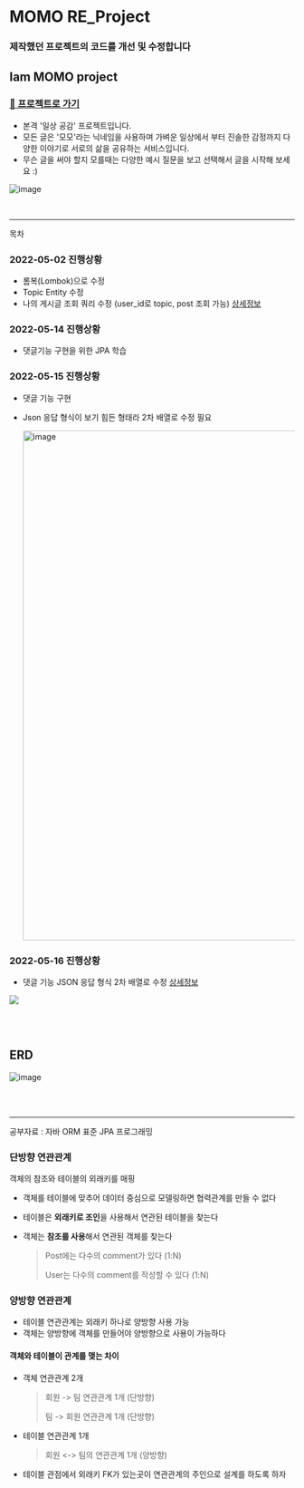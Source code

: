 
# MOMO RE_Project

### 제작했던 프로젝트의 코드를 개선 및 수정합니다
## Iam MOMO project
### [👏 프로젝트로 가기](https://github.com/Jupiter-J/iammomoproject.git)

- 본격 '일상 공감' 프로젝트입니다.
- 모든 글은 '모모'라는 닉네임을 사용하며 가벼운 일상에서 부터 진솔한 감정까지 다양한 이야기로 서로의 삶을 공유하는 서비스입니다.
- 무슨 글을 써야 할지 모를때는 다양한 예시 질문을 보고 선택해서 글을 시작해 보세요 :)



![image](https://user-images.githubusercontent.com/73453283/164159577-6fe902f8-7b33-4177-98d0-7bc8ca8a8b6d.png)

<br>

---

목차 
### 2022-05-02 진행상황
* 롬복(Lombok)으로 수정
* Topic Entity 수정
* 나의 게시글 조회 쿼리 수정 (user_id로 topic, post 조회 가능) [상세정보](https://velog.io/@jupiter-j/%EC%8A%A4%ED%94%84%EB%A7%81%EB%B6%80%ED%8A%B8-%EC%BF%BC%EB%A6%AC-%EC%97%90%EB%9F%AC-Encountered-a-duplicated-sql-alias-coalesce-during-auto-discovery-of-a-native-sql-query)

### 2022-05-14 진행상황
* 댓글기능 구현을 위한 JPA 학습 

### 2022-05-15 진행상황
* 댓글 기능 구현 
* Json 응답 형식이 보기 힘든 형태라 2차 배열로 수정 필요 
 

  <img width="900" alt="image" src="https://user-images.githubusercontent.com/73453283/168473748-b8ac1f4b-bc79-4152-bf45-1e8138288b01.png">

### 2022-05-16 진행상황
* 댓글 기능 JSON 응답 형식 2차 배열로 수정 [상세정보](https://velog.io/@jupiter-j/Json-2%EC%B0%A8%EB%B0%B0%EC%97%B4-%EC%97%90%EB%9F%AC)


![](https://velog.velcdn.com/images/jupiter-j/post/0821e3c8-efb1-4a18-849c-1669403ab7cf/image.png)

<br>
<br>

## ERD
![image](https://user-images.githubusercontent.com/73453283/168473678-8d5c5614-436f-4755-ab55-42fed93820e2.png)




<br>
<br>


---

공부자료 : 자바 ORM 표준 JPA 프로그래밍
### 단방향 연관관계
객체의 참조와 테이블의 외래키를 매핑
* 객체를 테이블에 맞추어 데이터 중심으로 모델링하면 협력관계를 만들 수 없다
* 테이블은 **외래키로 조인**을 사용해서 연관된 테이블을 찾는다
* 객체는 **참조를 사용**해서 연관된 객체를 찾는다

  > Post에는 다수의 comment가 있다 (1:N) 
  > 
  > User는 다수의 comment를 작성할 수 있다 (1:N)

### 양방향 연관관계
* 테이블 연관관계는 외래키 하나로 양방향 사용 가능
* 객체는 양방향에 객체를 만들어야 양방향으로 사용이 가능하다 

#### 객체와 테이블이 관계를 맺는 차이 
* 객체 연관관계 2개
  > 회원 -> 팀 연관관계 1개 (단방향)  
  > 
  > 팀 -> 회원 연관관계 1개 (단방향)
* 테이블 연관관계 1개
  > 회원 <-> 팀의 연관관계 1개 (양방향)
* 테이블 관점에서 외래키 FK가 있는곳이 연관관계의 주인으로 설계를 하도록 하자 
